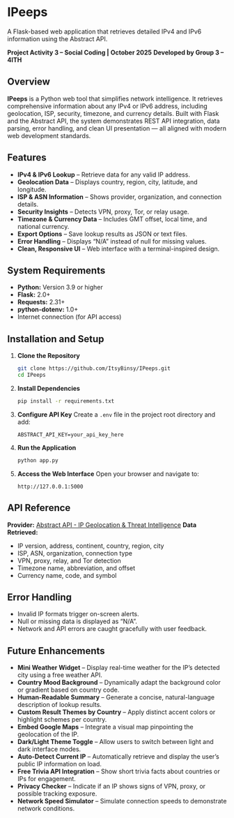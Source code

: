 # IPeeps

A Flask-based web application that retrieves detailed IPv4 and IPv6 information using the Abstract API.

**Project Activity 3 – Social Coding | October 2025**
**Developed by Group 3 – 4ITH**

## Overview

**IPeeps** is a Python web tool that simplifies network intelligence. It retrieves comprehensive information about any IPv4 or IPv6 address, including geolocation, ISP, security, timezone, and currency details.
Built with Flask and the Abstract API, the system demonstrates REST API integration, data parsing, error handling, and clean UI presentation — all aligned with modern web development standards.

## Features

* **IPv4 & IPv6 Lookup** – Retrieve data for any valid IP address.
* **Geolocation Data** – Displays country, region, city, latitude, and longitude.
* **ISP & ASN Information** – Shows provider, organization, and connection details.
* **Security Insights** – Detects VPN, proxy, Tor, or relay usage.
* **Timezone & Currency Data** – Includes GMT offset, local time, and national currency.
* **Export Options** – Save lookup results as JSON or text files.
* **Error Handling** – Displays “N/A” instead of null for missing values.
* **Clean, Responsive UI** – Web interface with a terminal-inspired design.

## System Requirements

* **Python:** Version 3.9 or higher
* **Flask:** 2.0+
* **Requests:** 2.31+
* **python-dotenv:** 1.0+
* Internet connection (for API access)

## Installation and Setup

1. **Clone the Repository**

   ```bash
   git clone https://github.com/ItsyBinsy/IPeeps.git
   cd IPeeps
   ```

2. **Install Dependencies**

   ```bash
   pip install -r requirements.txt
   ```

3. **Configure API Key**
   Create a `.env` file in the project root directory and add:

   ```
   ABSTRACT_API_KEY=your_api_key_here
   ```

4. **Run the Application**

   ```bash
   python app.py
   ```

5. **Access the Web Interface**
   Open your browser and navigate to:

   ```
   http://127.0.0.1:5000
   ```

## API Reference

**Provider:** [Abstract API - IP Geolocation & Threat Intelligence](https://www.abstractapi.com/ip-geolocation-api)
**Data Retrieved:**

* IP version, address, continent, country, region, city
* ISP, ASN, organization, connection type
* VPN, proxy, relay, and Tor detection
* Timezone name, abbreviation, and offset
* Currency name, code, and symbol

## Error Handling

* Invalid IP formats trigger on-screen alerts.
* Null or missing data is displayed as “N/A”.
* Network and API errors are caught gracefully with user feedback.

## Future Enhancements

* **Mini Weather Widget** – Display real-time weather for the IP’s detected city using a free weather API.
* **Country Mood Background** – Dynamically adapt the background color or gradient based on country code.
* **Human-Readable Summary** – Generate a concise, natural-language description of lookup results.
* **Custom Result Themes by Country** – Apply distinct accent colors or highlight schemes per country.
* **Embed Google Maps** – Integrate a visual map pinpointing the geolocation of the IP.
* **Dark/Light Theme Toggle** – Allow users to switch between light and dark interface modes.
* **Auto-Detect Current IP** – Automatically retrieve and display the user’s public IP information on load.
* **Free Trivia API Integration** – Show short trivia facts about countries or IPs for engagement.
* **Privacy Checker** – Indicate if an IP shows signs of VPN, proxy, or possible tracking exposure.
* **Network Speed Simulator** – Simulate connection speeds to demonstrate network conditions.

